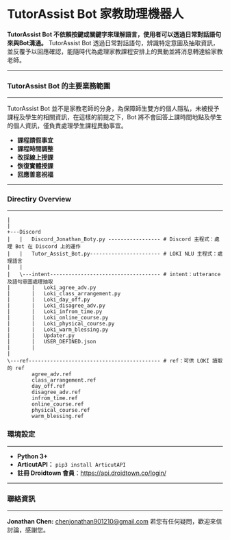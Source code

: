 # TutorAssist Bot 家教助理機器人
**TutorAssist Bot 不依賴按鍵或關鍵字來理解語言，使用者可以透過日常對話語句來與Bot溝通。** TutorAssist Bot 透過日常對話語句，辨識特定意圖及抽取資訊，並反覆予以回應確認，能隨時代為處理家教課程安排上的異動並將消息轉達給家教老師。

---
### TutorAssist Bot 的主要業務範圍
---
TutorAssist Bot 並不是家教老師的分身，為保障師生雙方的個人隱私，未被授予課程及學生的相關資訊，在這樣的前提之下，Bot 將不會回答上課時間地點及學生的個人資訊，僅負責處理學生課程異動事宜。
* **課程請假事宜**
* **課程時間調整**
* **改採線上授課**
* **恢復實體授課**
* **回應善意祝福**



---
### Directiry Overview
---
```
|
|
+---Discord
|   |   Discord_Jonathan_Boty.py ----------------- # Discord 主程式：處理 Bot 在 Discord 上的運作
|   |   Tutor_Assist_Bot.py----------------------- # LOKI NLU 主程式：處理語言
|   |   
|   \---intent------------------------------------ # intent：utterance及語句意圖處理抽取                   
|       |   Loki_agree_adv.py
|       |   Loki_class_arrangement.py
|       |   Loki_day_off.py
|       |   Loki_disagree_adv.py
|       |   Loki_infrom_time.py
|       |   Loki_online_course.py
|       |   Loki_physical_course.py
|       |   Loki_warm_blessing.py
|       |   Updater.py
|       |   USER_DEFINED.json
|       |   
|               
\---ref------------------------------------------- # ref：可供 LOKI 讀取的 ref
        agree_adv.ref
        class_arrangement.ref
        day_off.ref
        disagree_adv.ref
        infrom_time.ref
        online_course.ref
        physical_course.ref
        warm_blessing.ref
```
### 環境設定
---

* **Python 3+**
* **ArticutAPI：** 
```pip3 install ArticutAPI```
* **註冊 Droidtown 會員**：<https://api.droidtown.co/login/>


---
### 聯絡資訊
---

**Jonathan Chen:** chenjonathan901210@gmail.com
若您有任何疑問，歡迎來信討論，感謝您。
